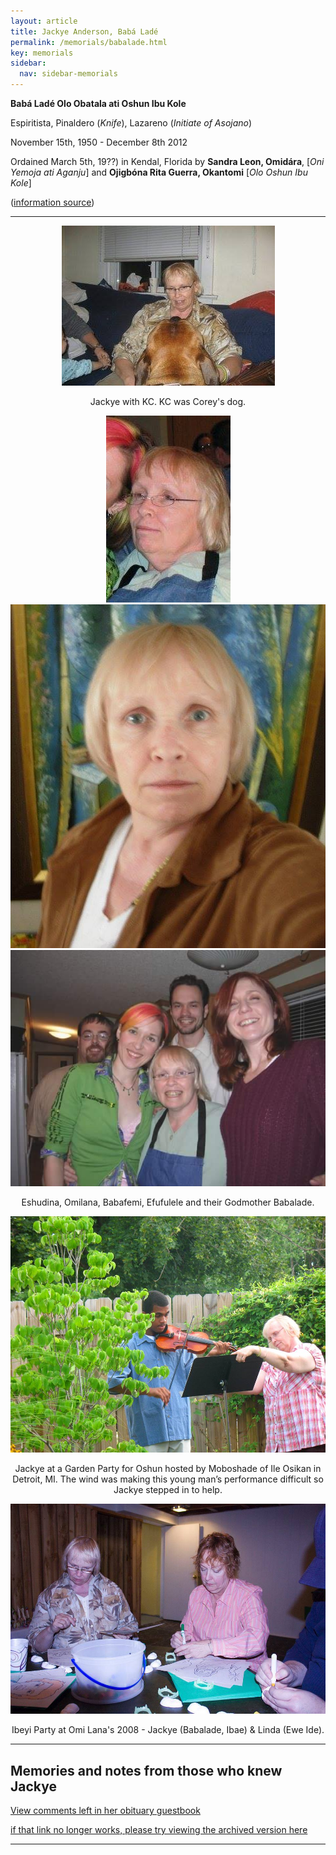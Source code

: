 ```yaml
---
layout: article
title: Jackye Anderson, Babá Ladé
permalink: /memorials/babalade.html
key: memorials
sidebar:
  nav: sidebar-memorials
---
```


**Babá Ladé Olo Obatala ati Oshun Ibu Kole**

Espiritista, Pinaldero (_Knife_), Lazareno (_Initiate of Asojano_)

November 15th, 1950 - December 8th 2012

Ordained March 5th, 19??) in Kendal, Florida by **Sandra Leon, Omidára**, [_Oni Yemoja ati Aganju_] and **Ojigbóna Rita Guerra, Okantomi** [_Olo Oshun Ibu Kole_]

([information source](https://www.facebook.com/groups/orishacommunityofmichigan/permalink/318451388750707))

---

<div class="swiper my-3 swiper-demo swiper-demo--image swiper-demo--3">
  <div class="swiper__wrapper">
<div class="swiper__slide"><center><img class="image image--md" src="babalade/46794915_2100276086938460_4183699206055133184_n.jpg"/><p>Jackye with KC. KC was Corey's dog.</p></center></div>

<div class="swiper__slide"><center><img class="image image--md" src="babalade/46929621_2100276063605129_3164011491095478272_n.jpg"/></center></div>

<div class="swiper__slide"><center><img class="image image--md" src="babalade/47041350_2100276100271792_3987977413232427008_n.jpg"/></center></div>
<div class="swiper__slide"><center><img class="image image--md" src="babalade/46762892_2100276206938448_5657366287051915264_n.jpg"/><p>Eshudina, Omilana, Babafemi, Efufulele and their Godmother Babalade.</p></center></div>

<div class="swiper__slide"><center><img class="image image--md" src="babalade/46759393_2100278066938262_8374105025017806848_n.jpg"/><p>Jackye at a Garden Party for Oshun hosted by Moboshade of Ile Osikan in Detroit, MI. The wind was making this young man’s performance difficult so Jackye stepped in to help.</p></center></div>

<div class="swiper__slide"><center><img class="image image--md" src="babalade/46908915_2100284653604270_3919923304239988736_n.jpg"/><p>Ibeyi Party at Omi Lana's 2008 - Jackye (Babalade, Ibae) & Linda (Ewe Ide).</p></center></div>

  </div>
  <div class="swiper__button swiper__button--prev fas fa-chevron-left"></div>
  <div class="swiper__button swiper__button--next fas fa-chevron-right"></div>

---

## Memories and notes from those who knew Jackye



[View comments left in her obituary guestbook](https://www.vickfuneralhome.com/obituary/1867063)

[if that link no longer works, please try viewing the archived version here](https://web.archive.org/web/20220125011408/https://www.vickfuneralhome.com/obituary/1867063)


---


<script>
  {%- include scripts/lib/swiper.js -%}
  var SOURCES = window.TEXT_VARIABLES.sources;
  window.Lazyload.js(SOURCES.jquery, function() {
    $('.swiper-demo--0').swiper();
    $('.swiper-demo--1').swiper();
    $('.swiper-demo--2').swiper();
    $('.swiper-demo--3').swiper();
    $('.swiper-demo--4').swiper({ animation: false });
  });
</script>
